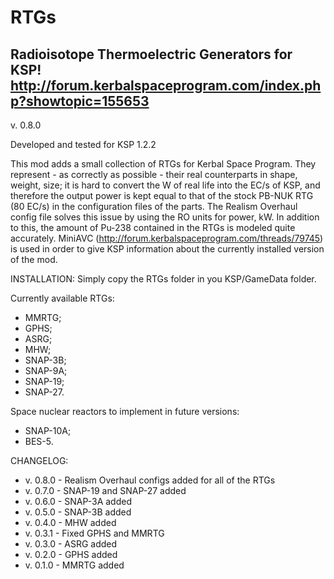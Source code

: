 # RTGs
Radioisotope Thermoelectric Generators for KSP!
http://forum.kerbalspaceprogram.com/index.php?showtopic=155653
---------------------------------------------------
v. 0.8.0

Developed and tested for KSP 1.2.2

This mod adds a small collection of RTGs for Kerbal Space Program. They represent - as correctly as possible - their real counterparts in shape, weight, size; it is hard to convert the W of real life into the EC/s of KSP, and therefore the output power is kept equal to that of the stock PB-NUK RTG (80 EC/s) in the configuration files of the parts. The Realism Overhaul config file solves this issue by using the RO units for power, kW. In addition to this, the amount of Pu-238 contained in the RTGs is modeled quite accurately.
MiniAVC (http://forum.kerbalspaceprogram.com/threads/79745) is used in order to give KSP information about the currently installed version of the mod.

INSTALLATION:
Simply copy the RTGs folder in you KSP/GameData folder.

Currently available RTGs:

- MMRTG;
- GPHS;
- ASRG;
- MHW;
- SNAP-3B;
- SNAP-9A;
- SNAP-19;
- SNAP-27.

Space nuclear reactors to implement in future versions:

- SNAP-10A;
- BES-5.

CHANGELOG:

- v. 0.8.0 - Realism Overhaul configs added for all of the RTGs
- v. 0.7.0 - SNAP-19 and SNAP-27 added
- v. 0.6.0 - SNAP-3A added
- v. 0.5.0 - SNAP-3B added
- v. 0.4.0 - MHW added
- v. 0.3.1 - Fixed GPHS and MMRTG
- v. 0.3.0 - ASRG added
- v. 0.2.0 - GPHS added
- v. 0.1.0 - MMRTG added
